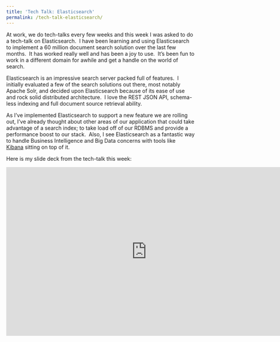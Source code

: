 ```yaml
---
title: 'Tech Talk: Elasticsearch'
permalink: /tech-talk-elasticsearch/
---
```

At work, we do tech-talks every few weeks and this week I was asked to do a tech-talk on Elasticsearch.  I have been learning and using Elasticsearch to implement a 60 million document search solution over the last few months.  It has worked really well and has been a joy to use.  It&#8217;s been fun to work in a different domain for awhile and get a handle on the world of search.

Elasticsearch is an impressive search server packed full of features.  I initially evaluated a few of the search solutions out there, most notably Apache Solr, and decided upon Elasticsearch because of its ease of use and rock solid distributed architecture.  I love the REST JSON API, schema-less indexing and full document source retrieval ability.

As I&#8217;ve implemented Elasticsearch to support a new feature we are rolling out, I&#8217;ve already thought about other areas of our application that could take advantage of a search index; to take load off of our RDBMS and provide a performance boost to our stack.  Also, I see Elasticsearch as a fantastic way to handle Business Intelligence and Big Data concerns with tools like [Kibana][1] sitting on top of it.

Here is my slide deck from the tech-talk this week:

<iframe src="https://docs.google.com/presentation/d/1X4B7jMmoGTdHjhNfA_g3Ib5qHE37W1xra8uME39YSxk/embed?start=false&loop=false&delayms=3000" frameborder="0" width="750" height="450" allowfullscreen="true" mozallowfullscreen="true" webkitallowfullscreen="true"></iframe>

 [1]: http://www.elasticsearch.org/overview/kibana/
